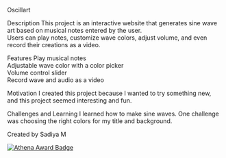 Oscillart

Description
This project is an interactive website that generates sine wave art based on musical notes entered by the user.  
Users can play notes, customize wave colors, adjust volume, and even record their creations as a video.

Features
Play musical notes  
Adjustable wave color with a color picker  
Volume control slider  
Record wave and audio as a video  

Motivation
I created this project because I wanted to try something new, and this project seemed interesting and fun.

Challenges and Learning
I learned how to make sine waves. One challenge was choosing the right colors for my title and background.

Created by Sadiya M

[![Athena Award Badge](https://img.shields.io/endpoint?url=https%3A%2F%2Faward.athena.hackclub.com%2Fapi%2Fbadge)](https://award.athena.hackclub.com?utm_source=readme)

